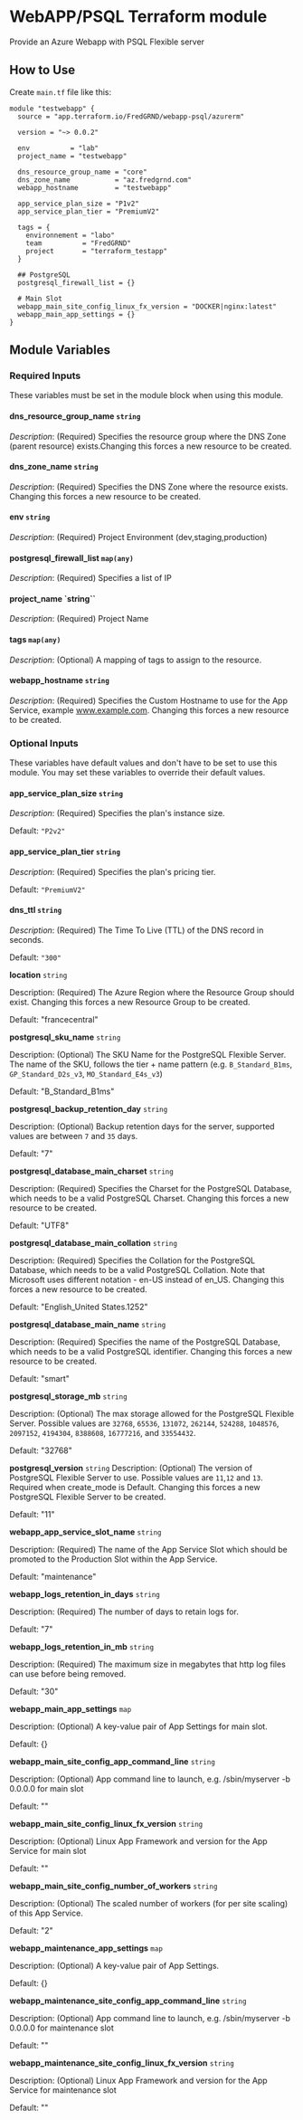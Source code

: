 # WebAPP/PSQL Terraform module

Provide an Azure Webapp with PSQL Flexible server

## How to Use

Create `main.tf` file like this:

```hcl
module "testwebapp" {
  source = "app.terraform.io/FredGRND/webapp-psql/azurerm"

  version = "~> 0.0.2"

  env          = "lab"
  project_name = "testwebapp"

  dns_resource_group_name = "core"
  dns_zone_name           = "az.fredgrnd.com"
  webapp_hostname         = "testwebapp"

  app_service_plan_size = "P1v2"
  app_service_plan_tier = "PremiumV2"

  tags = {
    environnement = "labo"
    team          = "FredGRND"
    project       = "terraform_testapp"
  }

  ## PostgreSQL
  postgresql_firewall_list = {}

  # Main Slot
  webapp_main_site_config_linux_fx_version = "DOCKER|nginx:latest"
  webapp_main_app_settings = {}
}
```

## Module Variables

### Required Inputs

These variables must be set in the module block when using this module.

#### **dns_resource_group_name** `string`

*Description*: (Required) Specifies the resource group where the DNS Zone (parent resource) exists.Changing this forces a new resource to be created.

#### **dns_zone_name** `string`

*Description*: (Required) Specifies the DNS Zone where the resource exists. Changing this forces a new resource to be created.

#### **env** `string`

*Description*: (Required) Project Environment (dev,staging,production)

#### **postgresql_firewall_list** `map(any)`

*Description*: (Required) Specifies a list of IP

#### **project_name** `string``

*Description*: (Required) Project Name

#### **tags** `map(any)`

*Description*: (Optional) A mapping of tags to assign to the resource.

#### **webapp_hostname** `string`

*Description*: (Required) Specifies the Custom Hostname to use for the App Service, example www.example.com. Changing this forces a new resource to be created.

### Optional Inputs

These variables have default values and don't have to be set to use this module. You may set these variables to override their default values.

#### **app_service_plan_size** `string`

*Description*: (Required) Specifies the plan's instance size.

Default: `"P2v2"`

#### **app_service_plan_tier** `string`

*Description*: (Required) Specifies the plan's pricing tier.

Default: `"PremiumV2"`

#### **dns_ttl** `string`

*Description*: (Required) The Time To Live (TTL) of the DNS record in seconds.

Default: `"300"`

**location** `string`

Description: (Required) The Azure Region where the Resource Group should exist. Changing this forces a new Resource Group to be created.

Default: "francecentral"

**postgresql_sku_name** `string`

Description: (Optional) The SKU Name for the PostgreSQL Flexible Server. The name of the SKU, follows the tier + name pattern (e.g. `B_Standard_B1ms`, `GP_Standard_D2s_v3`, `MO_Standard_E4s_v3`)

Default: "B_Standard_B1ms"

**postgresql_backup_retention_day** `string`

Description: (Optional) Backup retention days for the server, supported values are between `7` and `35` days.

Default: "7"

**postgresql_database_main_charset** `string`

Description: (Required) Specifies the Charset for the PostgreSQL Database, which needs to be a valid PostgreSQL Charset. Changing this forces a new resource to be created.

Default: "UTF8"

**postgresql_database_main_collation** `string`

Description: (Required) Specifies the Collation for the PostgreSQL Database, which needs to be a valid PostgreSQL Collation. Note that Microsoft uses different notation - en-US instead of en_US. Changing this forces a new resource to be created.

Default: "English_United States.1252"

**postgresql_database_main_name** `string`

Description: (Required) Specifies the name of the PostgreSQL Database, which needs to be a valid PostgreSQL identifier. Changing this forces a new resource to be created.

Default: "smart"

**postgresql_storage_mb** `string`

Description: (Optional) The max storage allowed for the PostgreSQL Flexible Server. Possible values are `32768`, `65536`, `131072`, `262144`, `524288`, `1048576`, `2097152`, `4194304`, `8388608`, `16777216`, and `33554432`.

Default: "32768"

**postgresql_version** `string`
Description: (Optional) The version of PostgreSQL Flexible Server to use. Possible values are `11`,`12` and `13`. Required when create_mode is Default. Changing this forces a new PostgreSQL Flexible Server to be created.

Default: "11"

**webapp_app_service_slot_name** `string`

Description: (Required) The name of the App Service Slot which should be promoted to the Production Slot within the App Service.

Default: "maintenance"

**webapp_logs_retention_in_days** `string`

Description: (Required) The number of days to retain logs for.

Default: "7"

**webapp_logs_retention_in_mb** `string`

Description: (Required) The maximum size in megabytes that http log files can use before being removed.

Default: "30"

**webapp_main_app_settings** `map`

Description: (Optional) A key-value pair of App Settings for main slot.

Default: {}

**webapp_main_site_config_app_command_line** `string`

Description: (Optional) App command line to launch, e.g. /sbin/myserver -b 0.0.0.0 for main slot

Default: ""

**webapp_main_site_config_linux_fx_version** `string`

Description: (Optional) Linux App Framework and version for the App Service for main slot

Default: ""

**webapp_main_site_config_number_of_workers** `string`

Description: (Optional) The scaled number of workers (for per site scaling) of this App Service.

Default: "2"

**webapp_maintenance_app_settings** `map`

Description: (Optional) A key-value pair of App Settings.

Default: {}

**webapp_maintenance_site_config_app_command_line** `string`

Description: (Optional) App command line to launch, e.g. /sbin/myserver -b 0.0.0.0 for maintenance slot

Default: ""

**webapp_maintenance_site_config_linux_fx_version** `string`

Description: (Optional) Linux App Framework and version for the App Service for maintenance slot

Default: ""
